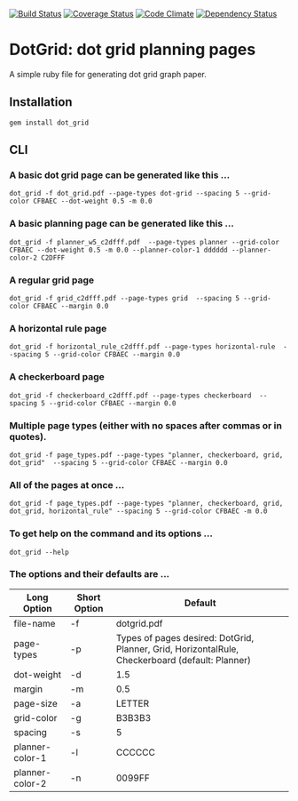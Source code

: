 [![Build Status](https://travis-ci.org/slabounty/dot_grid.svg?branch=master)](https://travis-ci.org/slabounty/dot_grid)
[![Coverage Status](https://coveralls.io/repos/slabounty/dot_grid/badge.png?branch=master)](https://coveralls.io/r/slabounty/dot_grid?branch=master)
[![Code Climate](https://codeclimate.com/github/slabounty/dot_grid.png)](https://codeclimate.com/github/slabounty/dot_grid)
[![Dependency Status](https://gemnasium.com/slabounty/dot_grid.svg)](https://gemnasium.com/slabounty/dot_grid)

# DotGrid: dot grid planning pages

A simple ruby file for generating dot grid graph paper.


## Installation
    gem install dot_grid

## CLI

### A basic dot grid page can be generated like this ...
    dot_grid -f dot_grid.pdf --page-types dot-grid --spacing 5 --grid-color CFBAEC --dot-weight 0.5 -m 0.0

### A basic planning page can be generated like this ...
    dot_grid -f planner_w5_c2dfff.pdf  --page-types planner --grid-color CFBAEC --dot-weight 0.5 -m 0.0 --planner-color-1 dddddd --planner-color-2 C2DFFF

### A regular grid page
    dot_grid -f grid_c2dfff.pdf --page-types grid  --spacing 5 --grid-color CFBAEC --margin 0.0

### A horizontal rule page
    dot_grid -f horizontal_rule_c2dfff.pdf --page-types horizontal-rule  --spacing 5 --grid-color CFBAEC --margin 0.0

### A checkerboard page
    dot_grid -f checkerboard_c2dfff.pdf --page-types checkerboard  --spacing 5 --grid-color CFBAEC --margin 0.0

### Multiple page types (either with no spaces after commas or in quotes).
    dot_grid -f page_types.pdf --page-types "planner, checkerboard, grid, dot_grid"  --spacing 5 --grid-color CFBAEC --margin 0.0

### All of the pages at once ...
    dot_grid -f page_types.pdf --page-types "planner, checkerboard, grid, dot_grid, horizontal_rule" --spacing 5 --grid-color CFBAEC -m 0.0

### To get help on the command and its options ...
    dot_grid --help

### The options and their defaults are ...

<table>
<thead>
<tr>
<th>Long Option</th><th>Short Option</th><th>Default</th>
</tr>
</thead>
<tbody>
<tr><td>file-name</td><td>-f</td><td>dotgrid.pdf</td></tr>
<tr><td>page-types</td><td>-p</td><td>Types of pages desired: DotGrid, Planner, Grid, HorizontalRule, Checkerboard (default: Planner)</td></tr>
<tr><td>dot-weight</td><td>-d</td><td>1.5</td></tr>
<tr><td>margin</td><td>-m</td><td>0.5</td></tr>
<tr><td>page-size</td><td>-a</td><td>LETTER</td></tr>
<tr><td>grid-color</td><td>-g</td><td>B3B3B3</td></tr>
<tr><td>spacing</td><td>-s</td><td>5</td></tr>
<tr><td>planner-color-1</td><td>-l</td><td>CCCCCC</td></tr>
<tr><td>planner-color-2</td><td>-n</td><td>0099FF</td></tr>
</tbody>
</table>
